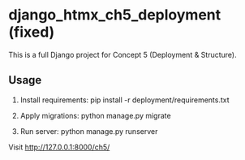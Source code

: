 
# django_htmx_ch5_deployment (fixed)

This is a full Django project for Concept 5 (Deployment & Structure).

## Usage

1. Install requirements:
   pip install -r deployment/requirements.txt

2. Apply migrations:
   python manage.py migrate

3. Run server:
   python manage.py runserver

Visit http://127.0.0.1:8000/ch5/
